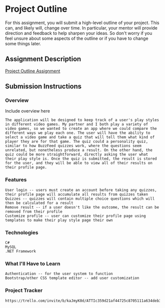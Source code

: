# Project Outline
For this assignment, you will submit a high-level outline of your project. This can, and likely will, change over time. In particular, your mentor will provide direction and feedback to help sharpen your ideas. So don't worry if you feel unsure about some aspects of the outline or if you have to change some things later.

## Assignment Description
[Project Outline Assignment](https://education.launchcode.org/liftoff/modules/assignments/project-outline)

## Submission Instructions

### Overview
Include overview here

	The application will be designed to keep track of a user's play styles in different video games. My partner and I both play a variety of video games, so we wanted to create an app where we could compare the different ways we play each one. The user will have the ability to select a video game and take a quiz that will tell them what kind of player they are for that game. The quiz could a personality quiz, similar to how BuzzFeed quizzes work, where the questions seem unrelated, but nonetheless produce a result. On the other hand, the quiz could be more straightforward, directly asking the user what their play style is. Once the quiz is submitted, the result is stored for the user, and they will be able to view all of their results on their profile page.

### Features

	User login -- users must create an account before taking any quizzes, their profile page will accumulate all results from quizzes taken
	Quizzes -- quizzes will contain multiple choice questions which will then be calculated for a result
	Remove result -- if a user doesn't like the outcome, the result can be removed from their profile
	Customize profile -- user can customize their profile page using templates to make their play style page their own

### Technologies

	C#
	MySQL
	.NET Framework

### What I'll Have to Learn

	Authentication -- for the user system to function
	Bootstrap/other CSS template editor -- add user customization

### Project Tracker

	https://trello.com/invite/b/kaJmyK0d/ATTIc359d21af44725c8705111a634deb3a61D05B20E/project
